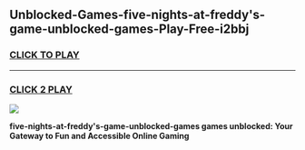 
## Unblocked-Games-five-nights-at-freddy's-game-unblocked-games-Play-Free-i2bbj
<h3>
<a href="https://premium76.site?title=five-nights-at-freddy's-game-unblocked-games&ref=09A">CLICK TO PLAY</a></h3>
<hr>

<h3>
<a href="https://premium76.site?title=five-nights-at-freddy's-game-unblocked-games&ref=09A">CLICK 2 PLAY</a>
  
</h3>

<a href="https://premium76.site?title=five-nights-at-freddy's-game-unblocked-games&ref=09A"><img src="https://clearcache.store/games.png"></a>


**five-nights-at-freddy's-game-unblocked-games games unblocked: Your Gateway to Fun and Accessible Online Gaming**
